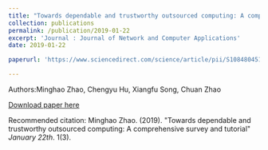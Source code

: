 ```yaml
---
title: "Towards dependable and trustworthy outsourced computing: A comprehensive survey and tutorial"
collection: publications
permalink: /publication/2019-01-22
excerpt: 'Journal : Journal of Network and Computer Applications'
date: 2019-01-22

paperurl: 'https://www.sciencedirect.com/science/article/pii/S108480451930030X'

---
```

Authors:Minghao Zhao, Chengyu Hu, Xiangfu Song, Chuan Zhao

[Download paper here](https://www.sciencedirect.com/science/article/pii/S108480451930030X)

Recommended citation: Minghao Zhao. (2019). "Towards dependable and trustworthy outsourced computing: A comprehensive survey and tutorial" <i>January 22th</i>. 1(3).